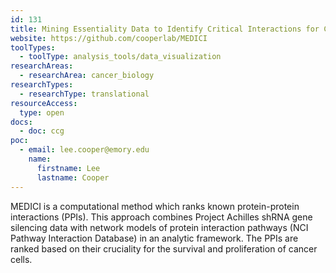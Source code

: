 ```yaml
---
id: 131
title: Mining Essentiality Data to Identify Critical Interactions for Cancer Drug Target Discovery and Development (MEDICI)
website: https://github.com/cooperlab/MEDICI
toolTypes:
  - toolType: analysis_tools/data_visualization
researchAreas:
  - researchArea: cancer_biology
researchTypes:
  - researchType: translational
resourceAccess:
  type: open
docs:
  - doc: ccg
poc:
  - email: lee.cooper@emory.edu
    name:
      firstname: Lee
      lastname: Cooper
---
```

MEDICI is a computational method which ranks known protein-protein interactions (PPIs). This approach combines Project Achilles shRNA gene silencing data with network models of protein interaction pathways (NCI Pathway Interaction Database) in an analytic framework. The PPIs are ranked based on their cruciality for the survival and proliferation of cancer cells.
